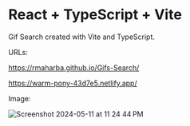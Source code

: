 # React + TypeScript + Vite

Gif Search created with Vite and TypeScript.

URLs:

https://rmaharba.github.io/Gifs-Search/

https://warm-pony-43d7e5.netlify.app/

Image: 

![Screenshot 2024-05-11 at 11 24 44 PM](https://github.com/rmaharba/Gifs-Search/assets/32307933/d9f204a4-fccd-4de9-8118-4b81b38ee41f)
